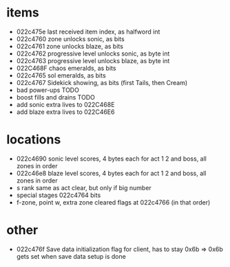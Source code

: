# items
- 022c475e last received item index, as halfword int
- 022c4760 zone unlocks sonic, as bits
- 022c4761 zone unlocks blaze, as bits
- 022c4762 progressive level unlocks sonic, as byte int
- 022c4763 progressive level unlocks blaze, as byte int
- 022C468F chaos emeralds, as bits
- 022c4765 sol emeralds, as bits
- 022c4767 Sidekick showing, as bits (first Tails, then Cream)
- bad power-ups TODO
- boost fills and drains TODO
- add sonic extra lives to 022C468E
- add blaze extra lives to 022C46E6

# locations
- 022c4690 sonic level scores, 4 bytes each for act 1 2 and boss, all zones in order
- 022c46e8 blaze level scores, 4 bytes each for act 1 2 and boss, all zones in order
- s rank same as act clear, but only if big number
- special stages 022c4764 bits
- f-zone, point w, extra zone cleared flags at 022c4766 (in that order)

# other
- 022c476f Save data initialization flag for client, has to stay 0x6b => 0x6b gets set when save data setup is done
